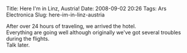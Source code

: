Title: Here I'm in Linz, Austria!
Date: 2008-09-02 20:26
Tags: Ars Electronica
Slug: here-im-in-linz-austria

After over 24 hours of traveling, we arrived the hotel.  
Everything are going well although originally we've got several
troubles during the flights.  
Talk later.
